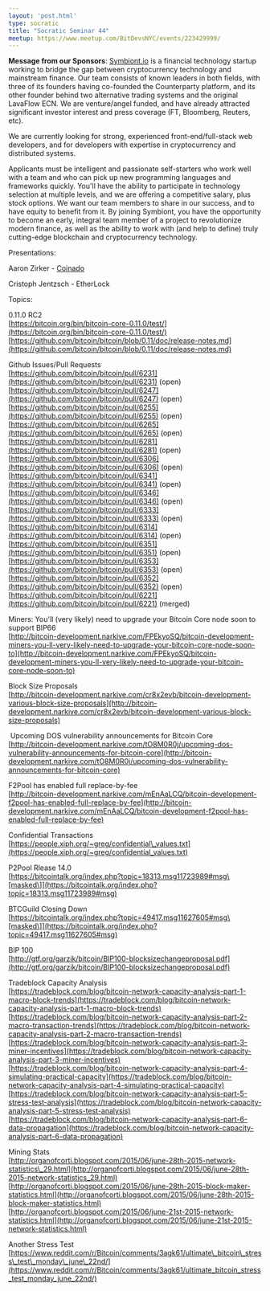 ```yaml
---
layout: 'post.html'
type: socratic
title: "Socratic Seminar 44"
meetup: https://www.meetup.com/BitDevsNYC/events/223429999/
---
```


**Message from our Sponsors**: [Symbiont.io](http://symbiont.io) is a financial technology startup working to bridge the gap between cryptocurrency technology and mainstream finance. Our team consists of known leaders in both fields, with three of its founders having co-founded the Counterparty platform, and its other founder behind two alternative trading systems and the original LavaFlow ECN. We are venture/angel funded, and have already attracted significant investor interest and press coverage (FT, Bloomberg, Reuters, etc).

We are currently looking for strong, experienced front-end/full-stack web developers, and for developers with expertise in cryptocurrency and distributed systems.

Applicants must be intelligent and passionate self-starters who work well with a team and who can pick up new programming languages and frameworks quickly. You'll have the ability to participate in technology selection at multiple levels, and we are offering a competitive salary, plus stock options. We want our team members to share in our success, and to have equity to benefit from it. By joining Symbiont, you have the opportunity to become an early, integral team member of a project to revolutionize modern finance, as well as the ability to work with (and help to define) truly cutting-edge blockchain and cryptocurrency technology.

Presentations:

Aaron Zirker - [Coinado](https://coinado.com/home)

Cristoph Jentzsch - EtherLock

Topics:

0.11.0 RC2  
[](https://bitcoin.org/bin/bitcoin-core-0.11.0/test/)[https://bitcoin.org/bin/bitcoin-core-0.11.0/test/](https://bitcoin.org/bin/bitcoin-core-0.11.0/test/)  
[](https://github.com/bitcoin/bitcoin/blob/0.11/doc/release-notes.md)[https://github.com/bitcoin/bitcoin/blob/0.11/doc/release-notes.md](https://github.com/bitcoin/bitcoin/blob/0.11/doc/release-notes.md)

Github Issues/Pull Requests  
[](https://github.com/bitcoin/bitcoin/pull/6231)[https://github.com/bitcoin/bitcoin/pull/6231](https://github.com/bitcoin/bitcoin/pull/6231) (open)  
[](https://github.com/bitcoin/bitcoin/pull/6247)[https://github.com/bitcoin/bitcoin/pull/6247](https://github.com/bitcoin/bitcoin/pull/6247) (open)  
[](https://github.com/bitcoin/bitcoin/pull/6255)[https://github.com/bitcoin/bitcoin/pull/6255](https://github.com/bitcoin/bitcoin/pull/6255) (open)  
[](https://github.com/bitcoin/bitcoin/pull/6265)[https://github.com/bitcoin/bitcoin/pull/6265](https://github.com/bitcoin/bitcoin/pull/6265) (open)  
[](https://github.com/bitcoin/bitcoin/pull/6281)[https://github.com/bitcoin/bitcoin/pull/6281](https://github.com/bitcoin/bitcoin/pull/6281) (open)  
[](https://github.com/bitcoin/bitcoin/pull/6306)[https://github.com/bitcoin/bitcoin/pull/6306](https://github.com/bitcoin/bitcoin/pull/6306) (open)  
[](https://github.com/bitcoin/bitcoin/pull/6341)[https://github.com/bitcoin/bitcoin/pull/6341](https://github.com/bitcoin/bitcoin/pull/6341) (open)  
[](https://github.com/bitcoin/bitcoin/pull/6346)[https://github.com/bitcoin/bitcoin/pull/6346](https://github.com/bitcoin/bitcoin/pull/6346) (open)  
[](https://github.com/bitcoin/bitcoin/pull/6333)[https://github.com/bitcoin/bitcoin/pull/6333](https://github.com/bitcoin/bitcoin/pull/6333) (open)  
[](https://github.com/bitcoin/bitcoin/pull/6314)[https://github.com/bitcoin/bitcoin/pull/6314](https://github.com/bitcoin/bitcoin/pull/6314) (open)  
[](https://github.com/bitcoin/bitcoin/pull/6351)[https://github.com/bitcoin/bitcoin/pull/6351](https://github.com/bitcoin/bitcoin/pull/6351) (open)  
[](https://github.com/bitcoin/bitcoin/pull/6353)[https://github.com/bitcoin/bitcoin/pull/6353](https://github.com/bitcoin/bitcoin/pull/6353) (open)  
[](https://github.com/bitcoin/bitcoin/pull/6352)[https://github.com/bitcoin/bitcoin/pull/6352](https://github.com/bitcoin/bitcoin/pull/6352) (open)  
[](https://github.com/bitcoin/bitcoin/pull/6221)[https://github.com/bitcoin/bitcoin/pull/6221](https://github.com/bitcoin/bitcoin/pull/6221) (merged)

Miners: You'll (very likely) need to upgrade your Bitcoin Core node soon to support BIP66  
[](http://bitcoin-development.narkive.com/FPEkyoSQ/bitcoin-development-miners-you-ll-very-likely-need-to-upgrade-your-bitcoin-core-node-soon-to)[http://bitcoin-development.narkive.com/FPEkyoSQ/bitcoin-development-miners-you-ll-very-likely-need-to-upgrade-your-bitcoin-core-node-soon-to](http://bitcoin-development.narkive.com/FPEkyoSQ/bitcoin-development-miners-you-ll-very-likely-need-to-upgrade-your-bitcoin-core-node-soon-to)

Block Size Proposals  
[](http://bitcoin-development.narkive.com/cr8x2evb/bitcoin-development-various-block-size-proposals)[http://bitcoin-development.narkive.com/cr8x2evb/bitcoin-development-various-block-size-proposals](http://bitcoin-development.narkive.com/cr8x2evb/bitcoin-development-various-block-size-proposals)

 Upcoming DOS vulnerability announcements for Bitcoin Core  
[](http://bitcoin-development.narkive.com/tO8M0R0j/upcoming-dos-vulnerability-announcements-for-bitcoin-core)[http://bitcoin-development.narkive.com/tO8M0R0j/upcoming-dos-vulnerability-announcements-for-bitcoin-core](http://bitcoin-development.narkive.com/tO8M0R0j/upcoming-dos-vulnerability-announcements-for-bitcoin-core)

F2Pool has enabled full replace-by-fee  
[](http://bitcoin-development.narkive.com/mEnAaLCQ/bitcoin-development-f2pool-has-enabled-full-replace-by-fee)[http://bitcoin-development.narkive.com/mEnAaLCQ/bitcoin-development-f2pool-has-enabled-full-replace-by-fee](http://bitcoin-development.narkive.com/mEnAaLCQ/bitcoin-development-f2pool-has-enabled-full-replace-by-fee)

Confidential Transactions  
[](https://people.xiph.org/~greg/confidential_values.txt)[https://people.xiph.org/~greg/confidential\_values.txt](https://people.xiph.org/~greg/confidential_values.txt)

P2Pool Rlease 14.0  
[](https://bitcointalk.org/index.php?topic=18313.msg11723989#msg)[https://bitcointalk.org/index.php?topic=18313.msg11723989#msg\[masked\]](https://bitcointalk.org/index.php?topic=18313.msg11723989#msg)

BTCGuild Closing Down  
[](https://bitcointalk.org/index.php?topic=49417.msg11627605#msg)[https://bitcointalk.org/index.php?topic=49417.msg11627605#msg\[masked\]](https://bitcointalk.org/index.php?topic=49417.msg11627605#msg)

BIP 100  
[](http://gtf.org/garzik/bitcoin/BIP100-blocksizechangeproposal.pdf)[http://gtf.org/garzik/bitcoin/BIP100-blocksizechangeproposal.pdf](http://gtf.org/garzik/bitcoin/BIP100-blocksizechangeproposal.pdf)

Tradeblock Capacity Analysis  
[](https://tradeblock.com/blog/bitcoin-network-capacity-analysis-part-1-macro-block-trends)[https://tradeblock.com/blog/bitcoin-network-capacity-analysis-part-1-macro-block-trends](https://tradeblock.com/blog/bitcoin-network-capacity-analysis-part-1-macro-block-trends)  
[](https://tradeblock.com/blog/bitcoin-network-capacity-analysis-part-2-macro-transaction-trends)[https://tradeblock.com/blog/bitcoin-network-capacity-analysis-part-2-macro-transaction-trends](https://tradeblock.com/blog/bitcoin-network-capacity-analysis-part-2-macro-transaction-trends)  
[](https://tradeblock.com/blog/bitcoin-network-capacity-analysis-part-3-miner-incentives)[https://tradeblock.com/blog/bitcoin-network-capacity-analysis-part-3-miner-incentives](https://tradeblock.com/blog/bitcoin-network-capacity-analysis-part-3-miner-incentives)  
[](https://tradeblock.com/blog/bitcoin-network-capacity-analysis-part-4-simulating-practical-capacity)[https://tradeblock.com/blog/bitcoin-network-capacity-analysis-part-4-simulating-practical-capacity](https://tradeblock.com/blog/bitcoin-network-capacity-analysis-part-4-simulating-practical-capacity)  
[](https://tradeblock.com/blog/bitcoin-network-capacity-analysis-part-5-stress-test-analysis)[https://tradeblock.com/blog/bitcoin-network-capacity-analysis-part-5-stress-test-analysis](https://tradeblock.com/blog/bitcoin-network-capacity-analysis-part-5-stress-test-analysis)  
[](https://tradeblock.com/blog/bitcoin-network-capacity-analysis-part-6-data-propagation)[https://tradeblock.com/blog/bitcoin-network-capacity-analysis-part-6-data-propagation](https://tradeblock.com/blog/bitcoin-network-capacity-analysis-part-6-data-propagation)

Mining Stats  
[](http://organofcorti.blogspot.com/2015/06/june-28th-2015-network-statistics_29.html)[http://organofcorti.blogspot.com/2015/06/june-28th-2015-network-statistics\_29.html](http://organofcorti.blogspot.com/2015/06/june-28th-2015-network-statistics_29.html)  
[](http://organofcorti.blogspot.com/2015/06/june-28th-2015-block-maker-statistics.html)[http://organofcorti.blogspot.com/2015/06/june-28th-2015-block-maker-statistics.html](http://organofcorti.blogspot.com/2015/06/june-28th-2015-block-maker-statistics.html)  
[](http://organofcorti.blogspot.com/2015/06/june-21st-2015-network-statistics.html)[http://organofcorti.blogspot.com/2015/06/june-21st-2015-network-statistics.html](http://organofcorti.blogspot.com/2015/06/june-21st-2015-network-statistics.html)

Another Stress Test  
[](https://www.reddit.com/r/Bitcoin/comments/3agk61/ultimate_bitcoin_stress_test_monday_june_22nd/)[https://www.reddit.com/r/Bitcoin/comments/3agk61/ultimate\_bitcoin\_stress\_test\_monday\_june\_22nd/](https://www.reddit.com/r/Bitcoin/comments/3agk61/ultimate_bitcoin_stress_test_monday_june_22nd/)
